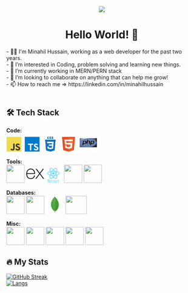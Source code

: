 
<div id="header" align="center">
  <img src="https://camo.githubusercontent.com/40c6c5d9ac1c62d554de0b9b7be4beadb207816b0e42f8dc2fed05b9e7561f70/68747470733a2f2f6d69726f2e6d656469756d2e636f6d2f6d61782f313430302f312a7164415731546a434e353768316c6275757a766368672e676966" width="200"/>
<h1>Hello World! 👋 </h1>
</div>
- 👩‍💻 I'm Minahil Hussain, working as a web developer for the past two years.<br/>
- 👀 I’m interested in Coding, problem solving and learning new things.<br/>
- 🌱 I’m currently working in MERN/PERN stack<br/>
- 💞️ I’m looking to collaborate on anything that can help me grow!<br/>
- 📫 How to reach me => https://linkedin.com/in/minahilhussain<br/><br/>

## 🛠️ Tech Stack 
<div>
  <p><strong>Code: </strong><br/>
  <img src="https://github.com/devicons/devicon/blob/master/icons/javascript/javascript-original.svg" title="JavaScript" alt="JavaScript" width="40" height="40"/>&nbsp;
  <img src="https://github.com/devicons/devicon/blob/master/icons/typescript/typescript-original.svg" title="Redux" alt="Redux " width="40" height="40"/>&nbsp;
  <img src="https://github.com/devicons/devicon/blob/master/icons/css3/css3-plain-wordmark.svg"  title="CSS3" alt="CSS" width="40" height="40"/>&nbsp;
  <img src="https://github.com/devicons/devicon/blob/master/icons/html5/html5-original.svg" title="HTML5" alt="HTML" width="40" height="40"/>&nbsp;
  <img style="height:3rem;width:3rem;" src="https://github.com/devicons/devicon/blob/master/icons/php/php-original.svg" />
</p>
<p><strong> Tools: </strong><br/>
  <img style="height:3rem;width:3rem;" src="https://img.icons8.com/color/512/nodejs.png" />
  <img style="height:3rem;width:3rem;" src="https://github.com/devicons/devicon/blob/master/icons/express/express-original.svg" />
  <img src="https://github.com/devicons/devicon/blob/master/icons/react/react-original-wordmark.svg" title="React" alt="React" width="40" height="40"/>&nbsp;
  <img style="height:3rem;width:3rem;" src="https://img.icons8.com/color/512/nestjs.png" />
  <img style="height:3rem;width:3rem;" src="https://img.icons8.com/color/512/nextjs.png" />
</p>
<p><strong> Databases: </strong><br/>
  <img style="height:3rem;width:3rem;" src="https://img.icons8.com/color/512/postgreesql.png" />
  <img style="height:3rem;width:3rem;" src="https://img.icons8.com/color/512/mysql-logo.png" />
  <img style="height:3rem;width:3rem;" src="https://github.com/devicons/devicon/blob/master/icons/mongodb/mongodb-original.svg" />
  <img  style="height:3rem;width:3.5rem;" src="https://upload.wikimedia.org/wikipedia/commons/thumb/3/38/SQLite370.svg/1200px-SQLite370.svg.png" />
</p>  
<p><strong> Misc: </strong><br/>
 <img style="height:3rem;width:3rem;" src="https://img.icons8.com/color/512/git.png" />
 <img style="height:3rem;width:3rem;" src="https://img.icons8.com/color/512/github.png" />
 <img style="height:3rem;width:3rem;" src="https://img.icons8.com/color/512/graphql.png" />
 <img style="height:3rem;width:3rem;" src="https://img.icons8.com/color/512/api-settings.png" />
 <img style="height:3rem;width:3rem;" src="https://img.icons8.com/color/512/java-coffee-cup-logo--v1.png" />
</p>

  ## 🔥 My Stats
[![GitHub Streak](http://github-readme-streak-stats.herokuapp.com?user=minahilhussain&theme=dark&background=000000)](http://github-readme-streak-stats.herokuapp.com?user=minahilhussain&theme=dark&background=000000)
<br/>
[![Langs](https://github-readme-stats.vercel.app/api/top-langs/?username=minahilhussain&layout=compact&hide=scss&theme=dark&background=000000)](https://github-readme-stats.vercel.app/api/top-langs/?username=minahilhussain&layout=compact&hide=scss&theme=dark&background=000000)



<!---
minahilhussain/minahilhussain is a ✨ special ✨ repository because its `README.md` (this file) appears on your GitHub profile.
You can click the Preview link to take a look at your changes.
--->

